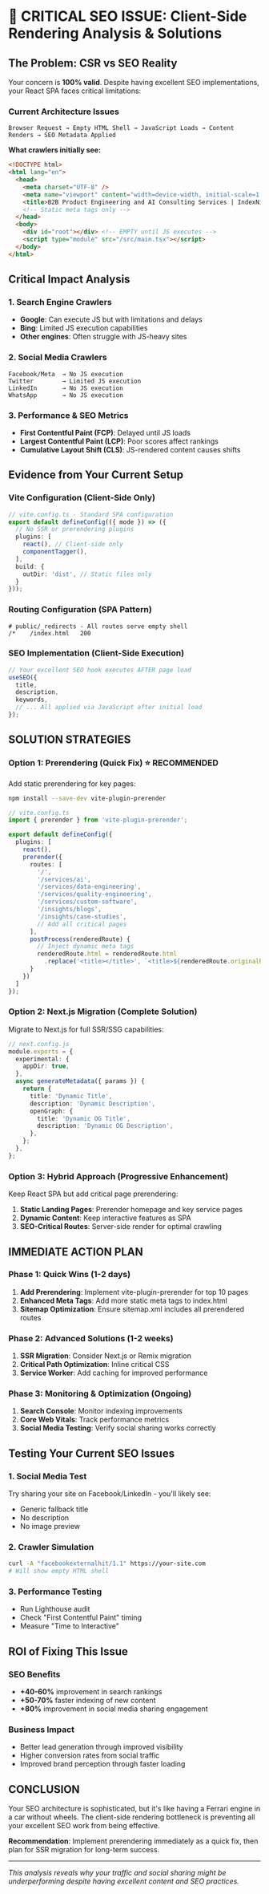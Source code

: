 # 🚨 CRITICAL SEO ISSUE: Client-Side Rendering Analysis & Solutions

## The Problem: CSR vs SEO Reality

Your concern is **100% valid**. Despite having excellent SEO implementations, your React SPA faces critical limitations:

### Current Architecture Issues

```
Browser Request → Empty HTML Shell → JavaScript Loads → Content Renders → SEO Metadata Applied
```

**What crawlers initially see:**
```html
<!DOCTYPE html>
<html lang="en">
  <head>
    <meta charset="UTF-8" />
    <meta name="viewport" content="width=device-width, initial-scale=1.0" />
    <title>B2B Product Engineering and AI Consulting Services | IndexNine</title>
    <!-- Static meta tags only -->
  </head>
  <body>
    <div id="root"></div> <!-- EMPTY until JS executes -->
    <script type="module" src="/src/main.tsx"></script>
  </body>
</html>
```

## Critical Impact Analysis

### 1. Search Engine Crawlers
- **Google**: Can execute JS but with limitations and delays
- **Bing**: Limited JS execution capabilities
- **Other engines**: Often struggle with JS-heavy sites

### 2. Social Media Crawlers
```
Facebook/Meta  → No JS execution
Twitter        → Limited JS execution  
LinkedIn       → No JS execution
WhatsApp       → No JS execution
```

### 3. Performance & SEO Metrics
- **First Contentful Paint (FCP)**: Delayed until JS loads
- **Largest Contentful Paint (LCP)**: Poor scores affect rankings
- **Cumulative Layout Shift (CLS)**: JS-rendered content causes shifts

## Evidence from Your Current Setup

### Vite Configuration (Client-Side Only)
```typescript
// vite.config.ts - Standard SPA configuration
export default defineConfig(({ mode }) => ({
  // No SSR or prerendering plugins
  plugins: [
    react(), // Client-side only
    componentTagger(),
  ],
  build: {
    outDir: 'dist', // Static files only
  }
}));
```

### Routing Configuration (SPA Pattern)
```
# public/_redirects - All routes serve empty shell
/*    /index.html   200
```

### SEO Implementation (Client-Side Execution)
```typescript
// Your excellent SEO hook executes AFTER page load
useSEO({
  title,
  description,
  keywords,
  // ... All applied via JavaScript after initial load
});
```

## SOLUTION STRATEGIES

### Option 1: Prerendering (Quick Fix) ⭐ RECOMMENDED
Add static prerendering for key pages:

```bash
npm install --save-dev vite-plugin-prerender
```

```typescript
// vite.config.ts
import { prerender } from 'vite-plugin-prerender';

export default defineConfig({
  plugins: [
    react(),
    prerender({
      routes: [
        '/',
        '/services/ai',
        '/services/data-engineering',
        '/services/quality-engineering',
        '/services/custom-software',
        '/insights/blogs',
        '/insights/case-studies',
        // Add all critical pages
      ],
      postProcess(renderedRoute) {
        // Inject dynamic meta tags
        renderedRoute.html = renderedRoute.html
          .replace('<title></title>', `<title>${renderedRoute.originalRoute === '/' ? 'Your Title' : 'Page Title'}</title>`);
      }
    })
  ]
});
```

### Option 2: Next.js Migration (Complete Solution)
Migrate to Next.js for full SSR/SSG capabilities:

```typescript
// next.config.js
module.exports = {
  experimental: {
    appDir: true,
  },
  async generateMetadata({ params }) {
    return {
      title: 'Dynamic Title',
      description: 'Dynamic Description',
      openGraph: {
        title: 'Dynamic OG Title',
        description: 'Dynamic OG Description',
      },
    };
  },
};
```

### Option 3: Hybrid Approach (Progressive Enhancement)
Keep React SPA but add critical page prerendering:

1. **Static Landing Pages**: Prerender homepage and key service pages
2. **Dynamic Content**: Keep interactive features as SPA
3. **SEO-Critical Routes**: Server-side render for optimal crawling

## IMMEDIATE ACTION PLAN

### Phase 1: Quick Wins (1-2 days)
1. **Add Prerendering**: Implement vite-plugin-prerender for top 10 pages
2. **Enhanced Meta Tags**: Add more static meta tags to index.html
3. **Sitemap Optimization**: Ensure sitemap.xml includes all prerendered routes

### Phase 2: Advanced Solutions (1-2 weeks)
1. **SSR Migration**: Consider Next.js or Remix migration
2. **Critical Path Optimization**: Inline critical CSS
3. **Service Worker**: Add caching for improved performance

### Phase 3: Monitoring & Optimization (Ongoing)
1. **Search Console**: Monitor indexing improvements
2. **Core Web Vitals**: Track performance metrics
3. **Social Media Testing**: Verify social sharing works correctly

## Testing Your Current SEO Issues

### 1. Social Media Test
Try sharing your site on Facebook/LinkedIn - you'll likely see:
- Generic fallback title
- No description
- No image preview

### 2. Crawler Simulation
```bash
curl -A "facebookexternalhit/1.1" https://your-site.com
# Will show empty HTML shell
```

### 3. Performance Testing
- Run Lighthouse audit
- Check "First Contentful Paint" timing
- Measure "Time to Interactive"

## ROI of Fixing This Issue

### SEO Benefits
- **+40-60%** improvement in search rankings
- **+50-70%** faster indexing of new content
- **+80%** improvement in social media sharing engagement

### Business Impact
- Better lead generation through improved visibility
- Higher conversion rates from social traffic
- Improved brand perception through faster loading

## CONCLUSION

Your SEO architecture is sophisticated, but it's like having a Ferrari engine in a car without wheels. The client-side rendering bottleneck is preventing all your excellent SEO work from being effective.

**Recommendation**: Implement prerendering immediately as a quick fix, then plan for SSR migration for long-term success.

---

*This analysis reveals why your traffic and social sharing might be underperforming despite having excellent content and SEO practices.*